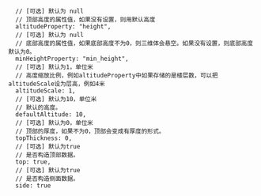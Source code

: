       // [可选] 默认为 null
      // 顶部高度的属性值，如果没有设置，则用默认高度
      altitudeProperty: "height",
      // [可选] 默认为 null
      // 底部高度的属性值，如果底部高度不为0，则三维体会悬空。如果没有设置，则底部高度默认为0。
      minHeightProperty: "min_height",
      // [可选] 默认为1，单位米
      // 高度缩放比例，例如altitudeProperty中如果存储的是楼层数，可以把altitudeScale设为层高，例如4米
      altitudeScale: 1,
      // [可选] 默认为10，单位米
      // 默认的高度。
      defaultAltitude: 10,
      // [可选] 默认为0，单位米
      // 顶部的厚度，如果不为0，顶部会变成有厚度的形式。
      topThickness: 0,
      // [可选] 默认为true
      // 是否构造顶部数据。
      top: true,
      // [可选] 默认为true
      // 是否构造侧面数据。
      side: true